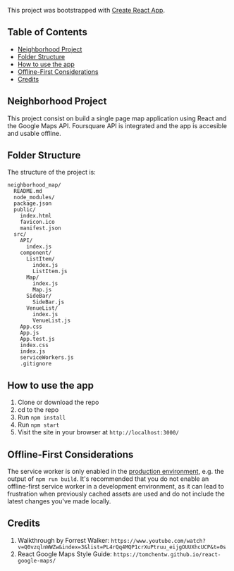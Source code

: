 This project was bootstrapped with [Create React App](https://github.com/facebook/create-react-app).


## Table of Contents

- [Neighborhood Project](#neighborhood-project)
- [Folder Structure](#folder-structure)
- [How to use the app](#how-to-use-the-app)
- [Offline-First Considerations](#offline-first-considerations)
- [Credits](#credits)

## Neighborhood Project

This project consist on build a single page map application using React and the Google Maps API. Foursquare API is integrated and the app is accesible and usable offline.

## Folder Structure

The structure of the project is:

```
neighborhood_map/
  README.md
  node_modules/
  package.json
  public/
    index.html
    favicon.ico
    manifest.json
  src/
    API/
      index.js
    component/
      ListItem/
        index.js
        ListItem.js
      Map/
        index.js
        Map.js
      SideBar/
        SideBar.js
      VenueList/
        index.js
        VenueList.js
    App.css
    App.js
    App.test.js
    index.css
    index.js
    serviceWorkers.js
    .gitignore
```


## How to use the app

  1. Clone or download the repo
  2. cd to the repo
  3. Run `npm install`
  4. Run `npm start`
  5. Visit the site in your browser at `http://localhost:3000/`


## Offline-First Considerations

The service worker is only enabled in the [production environment](#deployment),
e.g. the output of `npm run build`. It's recommended that you do not enable an
offline-first service worker in a development environment, as it can lead to
frustration when previously cached assets are used and do not include the latest
changes you've made locally.

## Credits

  1. Walkthrough by Forrest Walker: `https://www.youtube.com/watch?v=Q0vzqlnWWZw&index=3&list=PL4rQq4MQP1crXuPtruu_eijgOUUXhcUCP&t=0s`
  2. React Google Maps Style Guide: `https://tomchentw.github.io/react-google-maps/`

